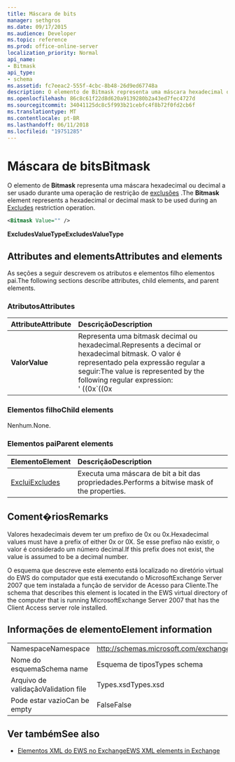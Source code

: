 ```yaml
---
title: Máscara de bits
manager: sethgros
ms.date: 09/17/2015
ms.audience: Developer
ms.topic: reference
ms.prod: office-online-server
localization_priority: Normal
api_name:
- Bitmask
api_type:
- schema
ms.assetid: fc7eeac2-555f-4cbc-8b48-26d9ed67748a
description: O elemento de Bitmask representa uma máscara hexadecimal ou decimal a ser usado durante uma operação de restrição de exclusões.
ms.openlocfilehash: 86c8c61f22d8d620a9139280b2a43ed7fec4727d
ms.sourcegitcommit: 34041125dc8c5f993b21cebfc4f8b72f0fd2cb6f
ms.translationtype: MT
ms.contentlocale: pt-BR
ms.lasthandoff: 06/11/2018
ms.locfileid: "19751285"
---
```

# <a name="bitmask"></a><span data-ttu-id="e1b6f-103">Máscara de bits</span><span class="sxs-lookup"><span data-stu-id="e1b6f-103">Bitmask</span></span>

<span data-ttu-id="e1b6f-104">O elemento de **Bitmask** representa uma máscara hexadecimal ou decimal a ser usado durante uma operação de restrição de [exclusões](excludes.md) .</span><span class="sxs-lookup"><span data-stu-id="e1b6f-104">The **Bitmask** element represents a hexadecimal or decimal mask to be used during an [Excludes](excludes.md) restriction operation.</span></span> 
  
```xml
<Bitmask Value="" />
```

<span data-ttu-id="e1b6f-105">**ExcludesValueType**</span><span class="sxs-lookup"><span data-stu-id="e1b6f-105">**ExcludesValueType**</span></span>

## <a name="attributes-and-elements"></a><span data-ttu-id="e1b6f-106">Attributes and elements</span><span class="sxs-lookup"><span data-stu-id="e1b6f-106">Attributes and elements</span></span>

<span data-ttu-id="e1b6f-107">As seções a seguir descrevem os atributos e elementos filho elementos pai.</span><span class="sxs-lookup"><span data-stu-id="e1b6f-107">The following sections describe attributes, child elements, and parent elements.</span></span>
  
### <a name="attributes"></a><span data-ttu-id="e1b6f-108">Atributos</span><span class="sxs-lookup"><span data-stu-id="e1b6f-108">Attributes</span></span>

|<span data-ttu-id="e1b6f-109">**Attribute**</span><span class="sxs-lookup"><span data-stu-id="e1b6f-109">**Attribute**</span></span>|<span data-ttu-id="e1b6f-110">**Descrição**</span><span class="sxs-lookup"><span data-stu-id="e1b6f-110">**Description**</span></span>|
|:-----|:-----|
|<span data-ttu-id="e1b6f-111">**Valor**</span><span class="sxs-lookup"><span data-stu-id="e1b6f-111">**Value**</span></span> | <span data-ttu-id="e1b6f-112">Representa uma bitmask decimal ou hexadecimal.</span><span class="sxs-lookup"><span data-stu-id="e1b6f-112">Represents a decimal or hexadecimal bitmask.</span></span> <span data-ttu-id="e1b6f-113">O valor é representado pela expressão regular a seguir:</span><span class="sxs-lookup"><span data-stu-id="e1b6f-113">The value is represented by the following regular expression:</span></span><br/><span data-ttu-id="e1b6f-114">' ((0x</span><span class="sxs-lookup"><span data-stu-id="e1b6f-114">\`((0x</span></span>|<span data-ttu-id="e1b6f-115">0x)[0-9a-FA-f]\*)</span><span class="sxs-lookup"><span data-stu-id="e1b6f-115">0X)[0-9A-Fa-f]\*)</span></span>|<span data-ttu-id="e1b6f-116">([0-9] \*)'.</span><span class="sxs-lookup"><span data-stu-id="e1b6f-116">([0-9]\*)\`.</span></span><br/><br/><span data-ttu-id="e1b6f-117">A seguir estão exemplos de valores hexadecimais para este atributo:</span><span class="sxs-lookup"><span data-stu-id="e1b6f-117">The following are examples of hexadecimal values for this attribute:</span></span><br/><span data-ttu-id="e1b6f-118">-0x12AF</span><span class="sxs-lookup"><span data-stu-id="e1b6f-118">- 0x12AF</span></span><br/><span data-ttu-id="e1b6f-119">-0X334AE</span><span class="sxs-lookup"><span data-stu-id="e1b6f-119">- 0X334AE</span></span><br/><br/><span data-ttu-id="e1b6f-120">A seguir estão exemplos de decimais valores para este atributo:</span><span class="sxs-lookup"><span data-stu-id="e1b6f-120">The following are examples of decimal values for this attribute:</span></span><br/><span data-ttu-id="e1b6f-121">-10</span><span class="sxs-lookup"><span data-stu-id="e1b6f-121">- 10</span></span><br/><span data-ttu-id="e1b6f-122">-255</span><span class="sxs-lookup"><span data-stu-id="e1b6f-122">- 255</span></span><br/><span data-ttu-id="e1b6f-123">-4562</span><span class="sxs-lookup"><span data-stu-id="e1b6f-123">- 4562</span></span> |
   
### <a name="child-elements"></a><span data-ttu-id="e1b6f-124">Elementos filho</span><span class="sxs-lookup"><span data-stu-id="e1b6f-124">Child elements</span></span>

<span data-ttu-id="e1b6f-125">Nenhum.</span><span class="sxs-lookup"><span data-stu-id="e1b6f-125">None.</span></span>
  
### <a name="parent-elements"></a><span data-ttu-id="e1b6f-126">Elementos pai</span><span class="sxs-lookup"><span data-stu-id="e1b6f-126">Parent elements</span></span>

|<span data-ttu-id="e1b6f-127">**Elemento**</span><span class="sxs-lookup"><span data-stu-id="e1b6f-127">**Element**</span></span>|<span data-ttu-id="e1b6f-128">**Descrição**</span><span class="sxs-lookup"><span data-stu-id="e1b6f-128">**Description**</span></span>|
|:-----|:-----|
|[<span data-ttu-id="e1b6f-129">Exclui</span><span class="sxs-lookup"><span data-stu-id="e1b6f-129">Excludes</span></span>](excludes.md) <br/> |<span data-ttu-id="e1b6f-130">Executa uma máscara de bit a bit das propriedades.</span><span class="sxs-lookup"><span data-stu-id="e1b6f-130">Performs a bitwise mask of the properties.</span></span>  <br/> |
   
## <a name="remarks"></a><span data-ttu-id="e1b6f-131">Coment�rios</span><span class="sxs-lookup"><span data-stu-id="e1b6f-131">Remarks</span></span>

<span data-ttu-id="e1b6f-132">Valores hexadecimais devem ter um prefixo de 0x ou 0x.</span><span class="sxs-lookup"><span data-stu-id="e1b6f-132">Hexadecimal values must have a prefix of either 0x or 0X.</span></span> <span data-ttu-id="e1b6f-133">Se esse prefixo não existir, o valor é considerado um número decimal.</span><span class="sxs-lookup"><span data-stu-id="e1b6f-133">If this prefix does not exist, the value is assumed to be a decimal number.</span></span>
  
<span data-ttu-id="e1b6f-134">O esquema que descreve este elemento está localizado no diretório virtual do EWS do computador que está executando o MicrosoftExchange Server 2007 que tem instalada a função de servidor de Acesso para Cliente.</span><span class="sxs-lookup"><span data-stu-id="e1b6f-134">The schema that describes this element is located in the EWS virtual directory of the computer that is running MicrosoftExchange Server 2007 that has the Client Access server role installed.</span></span>
  
## <a name="element-information"></a><span data-ttu-id="e1b6f-135">Informações de elemento</span><span class="sxs-lookup"><span data-stu-id="e1b6f-135">Element information</span></span>

|||
|:-----|:-----|
|<span data-ttu-id="e1b6f-136">Namespace</span><span class="sxs-lookup"><span data-stu-id="e1b6f-136">Namespace</span></span>  <br/> |http://schemas.microsoft.com/exchange/services/2006/types  <br/> |
|<span data-ttu-id="e1b6f-137">Nome do esquema</span><span class="sxs-lookup"><span data-stu-id="e1b6f-137">Schema name</span></span>  <br/> |<span data-ttu-id="e1b6f-138">Esquema de tipos</span><span class="sxs-lookup"><span data-stu-id="e1b6f-138">Types schema</span></span>  <br/> |
|<span data-ttu-id="e1b6f-139">Arquivo de validação</span><span class="sxs-lookup"><span data-stu-id="e1b6f-139">Validation file</span></span>  <br/> |<span data-ttu-id="e1b6f-140">Types.xsd</span><span class="sxs-lookup"><span data-stu-id="e1b6f-140">Types.xsd</span></span>  <br/> |
|<span data-ttu-id="e1b6f-141">Pode estar vazio</span><span class="sxs-lookup"><span data-stu-id="e1b6f-141">Can be empty</span></span>  <br/> |<span data-ttu-id="e1b6f-142">False</span><span class="sxs-lookup"><span data-stu-id="e1b6f-142">False</span></span>  <br/> |
   
## <a name="see-also"></a><span data-ttu-id="e1b6f-143">Ver também</span><span class="sxs-lookup"><span data-stu-id="e1b6f-143">See also</span></span>

- [<span data-ttu-id="e1b6f-144">Elementos XML do EWS no Exchange</span><span class="sxs-lookup"><span data-stu-id="e1b6f-144">EWS XML elements in Exchange</span></span>](ews-xml-elements-in-exchange.md)

